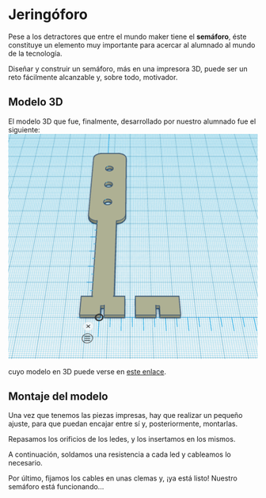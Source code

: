 # Jeringóforo

Pese a los detractores que entre el mundo maker tiene el **semáforo**, éste constituye un elemento muy importante para acercar al alumnado al mundo de la tecnología.  

Diseñar y construir un semáforo, más en una impresora 3D, puede ser un reto fácilmente alcanzable y, sobre todo, motivador.  

## Modelo 3D

El modelo 3D que fue, finalmente, desarrollado por nuestro alumnado fue el siguiente:
![Jeringóforo](jeringoforo.png)

cuyo modelo en 3D puede verse en [este enlace](jeringoforo.stl).

## Montaje del modelo

Una vez que tenemos las piezas impresas, hay que realizar un pequeño ajuste, para que puedan encajar entre sí y, posteriormente, montarlas.  

Repasamos los orificios de los ledes, y los insertamos en los mismos.

A continuación, soldamos una resistencia a cada led y cableamos lo necesario.  

Por último, fijamos los cables en unas clemas y, ¡ya está listo! Nuestro semáforo está funcionando...